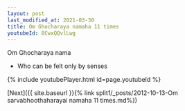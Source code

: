 ```yaml
---
layout: post
last_modified_at: 2021-03-30
title: Om Ghocharaya namaha 11 times
youtubeId: 8CwxQQvlLwg
---
```

 
 
Om Ghocharaya nama 
 
 -  Who can be felt only by senses 
 
  
 
  
 
 
 
 
 
 


{% include youtubePlayer.html id=page.youtubeId %}
 
[Next]({{ site.baseurl }}{% link  split1/_posts/2012-10-13-Om sarvabhoothaharayai namaha 11 times.md%})
 
